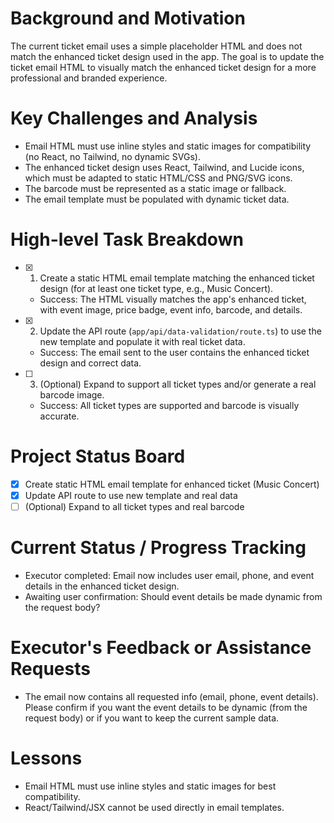 # Background and Motivation

The current ticket email uses a simple placeholder HTML and does not match the enhanced ticket design used in the app. The goal is to update the ticket email HTML to visually match the enhanced ticket design for a more professional and branded experience.

# Key Challenges and Analysis

- Email HTML must use inline styles and static images for compatibility (no React, no Tailwind, no dynamic SVGs).
- The enhanced ticket design uses React, Tailwind, and Lucide icons, which must be adapted to static HTML/CSS and PNG/SVG icons.
- The barcode must be represented as a static image or fallback.
- The email template must be populated with dynamic ticket data.

# High-level Task Breakdown

- [x] 1. Create a static HTML email template matching the enhanced ticket design (for at least one ticket type, e.g., Music Concert).
  - Success: The HTML visually matches the app's enhanced ticket, with event image, price badge, event info, barcode, and details.
- [x] 2. Update the API route (`app/api/data-validation/route.ts`) to use the new template and populate it with real ticket data.
  - Success: The email sent to the user contains the enhanced ticket design and correct data.
- [ ] 3. (Optional) Expand to support all ticket types and/or generate a real barcode image.
  - Success: All ticket types are supported and barcode is visually accurate.

# Project Status Board

- [x] Create static HTML email template for enhanced ticket (Music Concert)
- [x] Update API route to use new template and real data
- [ ] (Optional) Expand to all ticket types and real barcode

# Current Status / Progress Tracking

- Executor completed: Email now includes user email, phone, and event details in the enhanced ticket design.
- Awaiting user confirmation: Should event details be made dynamic from the request body?

# Executor's Feedback or Assistance Requests

- The email now contains all requested info (email, phone, event details). Please confirm if you want the event details to be dynamic (from the request body) or if you want to keep the current sample data.

# Lessons

- Email HTML must use inline styles and static images for best compatibility.
- React/Tailwind/JSX cannot be used directly in email templates.
